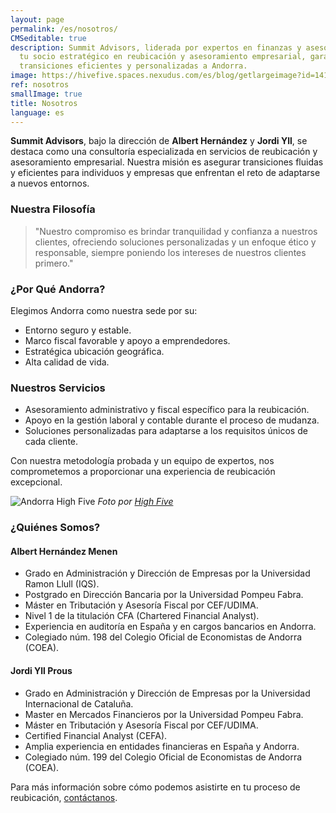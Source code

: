 ```yaml
---
layout: page
permalink: /es/nosotros/
CMSeditable: true
description: Summit Advisors, liderada por expertos en finanzas y asesoría, es
  tu socio estratégico en reubicación y asesoramiento empresarial, garantizando
  transiciones eficientes y personalizadas a Andorra.
image: https://hivefive.spaces.nexudus.com/es/blog/getlargeimage?id=1414944073&w=1500
ref: nosotros
smallImage: true
title: Nosotros
language: es
---
```

**Summit Advisors**, bajo la dirección de **Albert Hernández** y **Jordi Yll**, se destaca como una consultoría especializada en servicios de reubicación y asesoramiento empresarial. Nuestra misión es asegurar transiciones fluidas y eficientes para individuos y empresas que enfrentan el reto de adaptarse a nuevos entornos.

### **Nuestra Filosofía**

> "Nuestro compromiso es brindar tranquilidad y confianza a nuestros clientes, ofreciendo soluciones personalizadas y un enfoque ético y responsable, siempre poniendo los intereses de nuestros clientes primero."

### **¿Por Qué Andorra?**

Elegimos Andorra como nuestra sede por su:

- Entorno seguro y estable.
- Marco fiscal favorable y apoyo a emprendedores.
- Estratégica ubicación geográfica.
- Alta calidad de vida.

### **Nuestros Servicios**

- Asesoramiento administrativo y fiscal específico para la reubicación.
- Apoyo en la gestión laboral y contable durante el proceso de mudanza.
- Soluciones personalizadas para adaptarse a los requisitos únicos de cada cliente.

Con nuestra metodología probada y un equipo de expertos, nos comprometemos a proporcionar una experiencia de reubicación excepcional.

![Andorra High Five](https://hivefive.spaces.nexudus.com/es/blog/getlargeimage?id=1414944073&w=1500)
*Foto por [High Five](https://hivefive.spaces.nexudus.com/es/blog/read/1414944073/entrevista-a-albert-hernández-i-jordi-yii--summit-advisory-group-s-l-)*

### **¿Quiénes Somos?**

#### **Albert Hernández Menen**
- Grado en Administración y Dirección de Empresas por la Universidad Ramon Llull (IQS).
- Postgrado en Dirección Bancaria por la Universidad Pompeu Fabra.
- Máster en Tributación y Asesoría Fiscal por CEF/UDIMA.
- Nivel 1 de la titulación CFA (Chartered Financial Analyst).
- Experiencia en auditoría en España y en cargos bancarios en Andorra.
- Colegiado núm. 198 del Colegio Oficial de Economistas de Andorra (COEA).

#### **Jordi Yll Prous**
- Grado en Administración y Dirección de Empresas por la Universidad Internacional de Cataluña.
- Master en Mercados Financieros por la Universidad Pompeu Fabra.
- Máster en Tributación y Asesoría Fiscal por CEF/UDIMA.
- Certified Financial Analyst (CEFA).
- Amplia experiencia en entidades financieras en España y Andorra.
- Colegiado núm. 199 del Colegio Oficial de Economistas de Andorra (COEA).

Para más información sobre cómo podemos asistirte en tu proceso de reubicación, [contáctanos](/es/contacto).